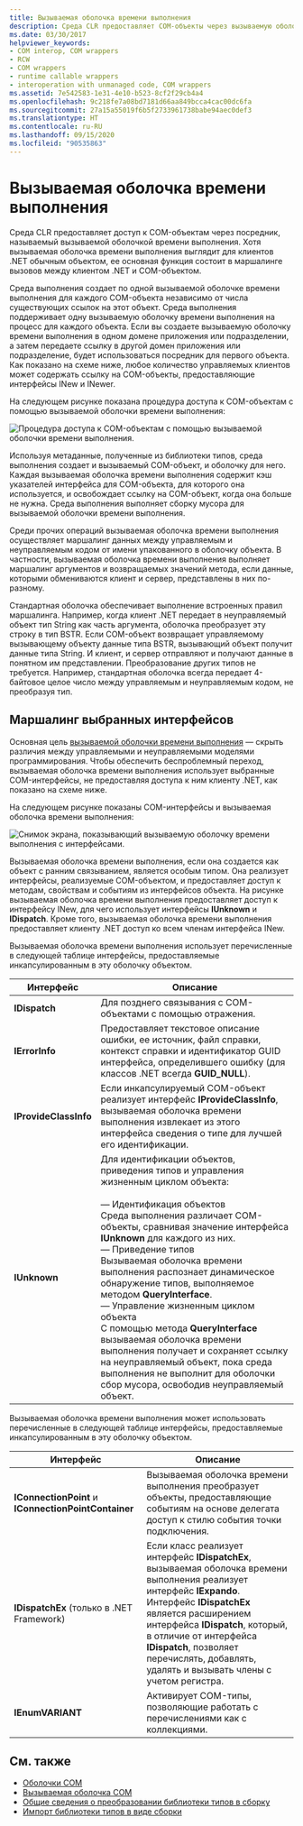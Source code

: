 ```yaml
---
title: Вызываемая оболочка времени выполнения
description: Среда CLR предоставляет COM-объекты через вызываемую оболочку времени выполнения, которая управляет вызовами между клиентом .NET и COM-объектом.
ms.date: 03/30/2017
helpviewer_keywords:
- COM interop, COM wrappers
- RCW
- COM wrappers
- runtime callable wrappers
- interoperation with unmanaged code, COM wrappers
ms.assetid: 7e542583-1e31-4e10-b523-8cf2f29cb4a4
ms.openlocfilehash: 9c218fe7a08bd7181d66aa849bcca4cac00dc6fa
ms.sourcegitcommit: 27a15a55019f6b5f2733961738babe94aec0def3
ms.translationtype: HT
ms.contentlocale: ru-RU
ms.lasthandoff: 09/15/2020
ms.locfileid: "90535863"
---
```

# <a name="runtime-callable-wrapper"></a>Вызываемая оболочка времени выполнения
Среда CLR предоставляет доступ к COM-объектам через посредник, называемый вызываемой оболочкой времени выполнения. Хотя вызываемая оболочка времени выполнения выглядит для клиентов .NET обычным объектом, ее основная функция состоит в маршалинге вызовов между клиентом .NET и COM-объектом.  
  
 Среда выполнения создает по одной вызываемой оболочке времени выполнения для каждого COM-объекта независимо от числа существующих ссылок на этот объект. Среда выполнения поддерживает одну вызываемую оболочку времени выполнения на процесс для каждого объекта.  Если вы создаете вызываемую оболочку времени выполнения в одном домене приложения или подразделении, а затем передаете ссылку в другой домен приложения или подразделение, будет использоваться посредник для первого объекта.  Как показано на схеме ниже, любое количество управляемых клиентов может содержать ссылку на COM-объекты, предоставляющие интерфейсы INew и INewer.  

На следующем рисунке показана процедура доступа к COM-объектам с помощью вызываемой оболочки времени выполнения:

 ![Процедура доступа к COM-объектам с помощью вызываемой оболочки времени выполнения.](./media/runtime-callable-wrapper/runtime-callable-wrapper.gif)  

 Используя метаданные, полученные из библиотеки типов, среда выполнения создает и вызываемый COM-объект, и оболочку для него. Каждая вызываемая оболочка времени выполнения содержит кэш указателей интерфейса для COM-объекта, для которого она используется, и освобождает ссылку на COM-объект, когда она больше не нужна. Среда выполнения выполняет сборку мусора для вызываемой оболочки времени выполнения.  
  
 Среди прочих операций вызываемая оболочка времени выполнения осуществляет маршалинг данных между управляемым и неуправляемым кодом от имени упакованного в оболочку объекта. В частности, вызываемая оболочка времени выполнения выполняет маршалинг аргументов и возвращаемых значений метода, если данные, которыми обмениваются клиент и сервер, представлены в них по-разному.  
  
 Стандартная оболочка обеспечивает выполнение встроенных правил маршалинга. Например, когда клиент .NET передает в неуправляемый объект тип String как часть аргумента, оболочка преобразует эту строку в тип BSTR. Если COM-объект возвращает управляемому вызывающему объекту данные типа BSTR, вызывающий объект получит данные типа String. И клиент, и сервер отправляют и получают данные в понятном им представлении. Преобразование других типов не требуется. Например, стандартная оболочка всегда передает 4-байтовое целое число между управляемым и неуправляемым кодом, не преобразуя тип.  
  
## <a name="marshaling-selected-interfaces"></a>Маршалинг выбранных интерфейсов  
 Основная цель [вызываемой оболочки времени выполнения](runtime-callable-wrapper.md) — скрыть различия между управляемыми и неуправляемыми моделями программирования. Чтобы обеспечить беспроблемный переход, вызываемая оболочка времени выполнения использует выбранные COM-интерфейсы, не предоставляя доступа к ним клиенту .NET, как показано на схеме ниже.

 На следующем рисунке показаны COM-интерфейсы и вызываемая оболочка времени выполнения:
  
 ![Снимок экрана, показывающий вызываемую оболочку времени выполнения с интерфейсами.](./media/runtime-callable-wrapper/runtime-callable-wrapper-interfaces.gif)  
  
 Вызываемая оболочка времени выполнения, если она создается как объект с ранним связыванием, является особым типом. Она реализует интерфейсы, реализуемые COM-объектом, и предоставляет доступ к методам, свойствам и событиям из интерфейсов объекта. На рисунке вызываемая оболочка времени выполнения предоставляет доступ к интерфейсу INew, для чего использует интерфейсы **IUnknown** и **IDispatch**. Кроме того, вызываемая оболочка времени выполнения предоставляет клиенту .NET доступ ко всем членам интерфейса INew.  
  
 Вызываемая оболочка времени выполнения использует перечисленные в следующей таблице интерфейсы, предоставляемые инкапсулированным в эту оболочку объектом.  
  
|Интерфейс|Описание|  
|---------------|-----------------|  
|**IDispatch**|Для позднего связывания с COM-объектами с помощью отражения.|  
|**IErrorInfo**|Предоставляет текстовое описание ошибки, ее источник, файл справки, контекст справки и идентификатор GUID интерфейса, определившего ошибку (для классов .NET всегда **GUID_NULL**).|  
|**IProvideClassInfo**|Если инкапсулируемый COM-объект реализует интерфейс **IProvideClassInfo**, вызываемая оболочка времени выполнения извлекает из этого интерфейса сведения о типе для лучшей его идентификации.|  
|**IUnknown**|Для идентификации объектов, приведения типов и управления жизненным циклом объекта:<br /><br /> — Идентификация объектов<br />     Среда выполнения различает COM-объекты, сравнивая значение интерфейса **IUnknown** для каждого из них.<br />— Приведение типов<br />     Вызываемая оболочка времени выполнения распознает динамическое обнаружение типов, выполняемое методом **QueryInterface**.<br />— Управление жизненным циклом объекта<br />     С помощью метода **QueryInterface** вызываемая оболочка времени выполнения получает и сохраняет ссылку на неуправляемый объект, пока среда выполнения не выполнит для оболочки сбор мусора, освободив неуправляемый объект.|  
  
 Вызываемая оболочка времени выполнения может использовать перечисленные в следующей таблице интерфейсы, предоставляемые инкапсулированным в эту оболочку объектом.  
  
|Интерфейс|Описание|  
|---------------|-----------------|  
|**IConnectionPoint** и **IConnectionPointContainer**|Вызываемая оболочка времени выполнения преобразует объекты, предоставляющие событиям на основе делегата доступ к стилю события точки подключения.|  
|**IDispatchEx** (только в .NET Framework) |Если класс реализует интерфейс **IDispatchEx**, вызываемая оболочка времени выполнения реализует интерфейс **IExpando**. Интерфейс **IDispatchEx** является расширением интерфейса **IDispatch**, который, в отличие от интерфейса **IDispatch**, позволяет перечислять, добавлять, удалять и вызывать члены с учетом регистра.|  
|**IEnumVARIANT**|Активирует COM-типы, позволяющие работать с перечислениями как с коллекциями.|  
  
## <a name="see-also"></a>См. также

- [Oболочки COM](com-wrappers.md)
- [Вызываемая оболочка COM](com-callable-wrapper.md)
- [Общие сведения о преобразовании библиотеки типов в сборку](/previous-versions/dotnet/netframework-4.0/k83zzh38(v=vs.100))
- [Импорт библиотеки типов в виде сборки](../../framework/interop/importing-a-type-library-as-an-assembly.md)
